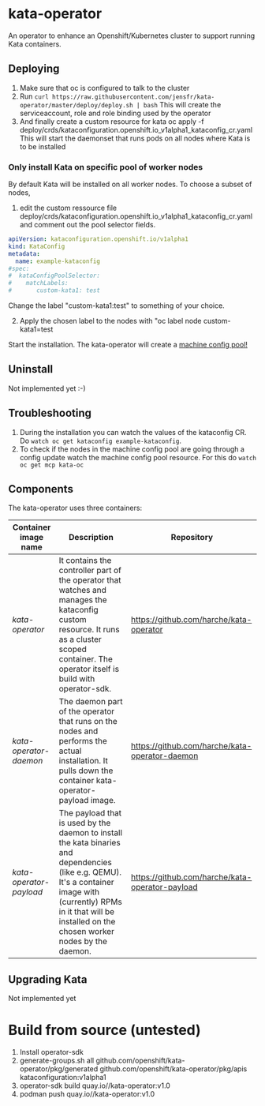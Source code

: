 # kata-operator

An operator to enhance an Openshift/Kubernetes cluster to support running Kata containers.

## Deploying

1. Make sure that oc is configured to talk to the cluster
2. Run 
   `curl https://raw.githubusercontent.com/jensfr/kata-operator/master/deploy/deploy.sh | bash`
   This will create the serviceaccount, role and role binding used by the operator
3. And finally create a custom resource for kata
     oc apply -f deploy/crds/kataconfiguration.openshift.io_v1alpha1_kataconfig_cr.yaml
   This will start the daemonset that runs pods on all nodes where Kata is to be installed
   
### Only install Kata on specific pool of worker nodes

By default Kata will be installed on all worker nodes. To choose a subset of nodes, 

1. edit the custom 
ressource file deploy/crds/kataconfiguration.openshift.io_v1alpha1_kataconfig_cr.yaml
and comment out the pool selector fields.

```yaml
apiVersion: kataconfiguration.openshift.io/v1alpha1
kind: KataConfig
metadata:
  name: example-kataconfig
#spec:
#  kataConfigPoolSelector:
#    matchLabels:
#       custom-kata1: test
```

Change the label "custom-kata1:test" to something of your choice.

2. Apply the chosen label to the nodes with "oc label node <myworker0> custom-kata1=test

Start the installation. The kata-operator will create a [machine config pool!](https://www.redhat.com/en/blog/openshift-container-platform-4-how-does-machine-config-pool-work)

## Uninstall

Not implemented yet :-)

## Troubleshooting

1. During the installation you can watch the values of the kataconfig CR. Do `watch oc get kataconfig example-kataconfig`.
2. To check if the nodes in the machine config pool are going through a config update watch the machine config pool resource. For this do `watch oc get mcp kata-oc`

## Components

The kata-operator uses three containers:

Container image name | Description | Repository
---------------| ----------- | ----------
 _kata-operator_ |  It contains the controller part of the operator that watches and manages the kataconfig custom resource. It runs as a cluster scoped container. The operator itself is build with operator-sdk. | https://github.com/harche/kata-operator
 _kata-operator-daemon_ | The daemon part of the operator that runs on the nodes and performs the actual installation. It pulls down the container kata-operator-payload image. | https://github.com/harche/kata-operator-daemon
 _kata-operator-payload_ | The payload that is used by the daemon to install the kata binaries and dependencies (like e.g. QEMU). It's a container image with (currently) RPMs in it that will be installed on the chosen worker nodes by the daemon. | https://github.com/harche/kata-operator-payload

## Upgrading Kata

Not implemented yet

# Build from source (untested)

1. Install operator-sdk
2. generate-groups.sh all github.com/openshift/kata-operator/pkg/generated github.com/openshift/kata-operator/pkg/apis kataconfiguration:v1alpha1
3. operator-sdk build quay.io/<yourusername>/kata-operator:v1.0
4. podman push quay.io/<yourusername>/kata-operator:v1.0
